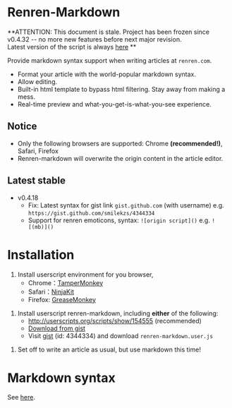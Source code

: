 # Renren-Markdown

**ATTENTION: This document is stale. Project has been frozen since v0.4.32 -- no more new features before next major revision.   
Latest version of the script is always [here](http://userscripts.org/scripts/show/154555) **

Provide markdown syntax support when writing articles at `renren.com`.
* Format your article with the world-popular markdown syntax.
* Allow editing.
* Built-in html template to bypass html filtering. Stay away from making a mess.
* Real-time preview and what-you-get-is-what-you-see experience.

## Notice
* Only the following browsers are supported: Chrome **(recommended!)**, Safari, Firefox
* Renren-markdown will overwrite the origin content in the article editor.

## Latest stable
* v0.4.18
    * Fix: Latest syntax for gist link `gist.github.com` (with username) e.g. `https://gist.github.com/smilekzs/4344334` 
    * Support for renren emoticons, syntax: `![origin script]()` e.g. `![(mb)]()`  

# Installation

1. Install userscript environment for you browser, 
    * Chrome：[TamperMonkey][]
    * Safari：[NinjaKit][]
    * Firefox: [GreaseMonkey][]

[TamperMonkey]: https://chrome.google.com/webstore/detail/tampermonkey/dhdgffkkebhmkfjojejmpbldmpobfkfo
[NinjaKit]: http://ss-o.net/safari/extension/NinjaKit.safariextz
[GreaseMonkey]: https://addons.mozilla.org/en-US/firefox/addon/greasemonkey/

1. Install userscript renren-markdown, including **either** of the following:
    * http://userscripts.org/scripts/show/154555 (recommended)
    * [Download from gist][gist-raw]
    * Visit [gist][] (id: 4344334) and download `renren-markdown.user.js`


[gist]: https://gist.github.com/4344334
[gist-raw]: https://gist.github.com/raw/4344334/fa291916bb9f5b7c6a32d2071bd451b0744b3f7a/renren-markdown.user.js

1. Set off to write an article as usual, but use markdown this time!

# Markdown syntax
See [here](http://daringfireball.net/projects/markdown/syntax).


